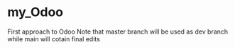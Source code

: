 # my_Odoo
First approach to Odoo
Note that master branch will be used as dev branch while main will cotain final edits
